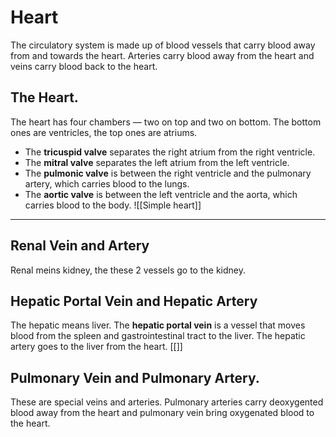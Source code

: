 # Heart
The circulatory system is made up of blood vessels that carry blood away from and towards the heart. Arteries carry blood away from the heart and veins carry blood back to the heart.

## The Heart.
The heart has four chambers — two on top and two on bottom.
The bottom ones are ventricles, the top ones are atriums.
- The **tricuspid valve** separates the right atrium from the right ventricle.
- The **mitral valve** separates the left atrium from the left ventricle.
- The **pulmonic valve** is between the right ventricle and the pulmonary artery, which carries blood to the lungs.
- The **aortic valve** is between the left ventricle and the aorta, which carries blood to the body.
![[Simple heart]]

____

## Renal Vein and Artery
Renal meins kidney, the these 2 vessels go to the kidney.

## Hepatic Portal Vein and Hepatic Artery
The hepatic means liver. The **hepatic portal vein** is a vessel that moves blood from the spleen and gastrointestinal tract to the liver. The hepatic artery goes to the liver from the heart.
[[]]


## Pulmonary Vein and Pulmonary Artery.
These are special veins and arteries. Pulmonary arteries carry deoxygented blood away from the heart and pulmonary vein bring oxygenated blood to the heart.
